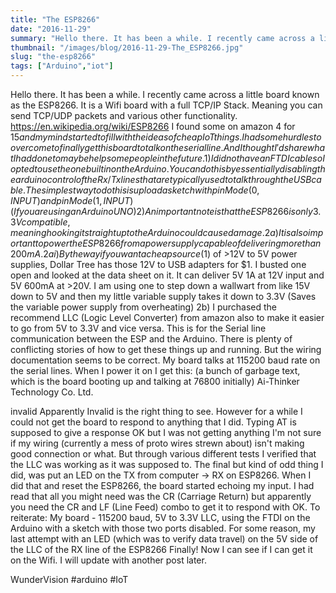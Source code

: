 ```yaml
---
title: "The ESP8266"
date: "2016-11-29"
summary: "Hello there. It has been a while. I recently came across a little board known as the ESP8266. It is a Wifi board with a full TCP/IP Stack..."
thumbnail: "/images/blog/2016-11-29-The_ESP8266.jpg"
slug: "the-esp8266"
tags: ["Arduino","iot"]
---
```

Hello there. It has been a while. I recently came across a little board known as the ESP8266. It is a Wifi board with a full TCP/IP Stack. Meaning you can send TCP/UDP packets and various other functionality. https://en.wikipedia.org/wiki/ESP8266 I found some on amazon 4 for $15 and my mind started to fill with the ideas of cheap IoT things. I had some hurdles to overcome to finally get this board to talk on the serial line. And I thought I'd share what I had done to maybe help some people in the future. 1) I did not have an FTDI cable so I opted to use the one built in on the Arduino. You can do this by essentially disabling the arduino control of the Rx/Tx lines that are typically used to talk through the USB cable. The simplest way to do this is upload a sketch with pinMode(0, INPUT) and pinMode(1,INPUT) (If you are using an Arduino UNO) 2) An important note is that the ESP8266 is only 3.3V compatible, meaning hooking it straight up to the Arduino could cause damage. 2a) It is also important to power the ESP8266 from a power supply capable of delivering more than 200mA. 2ai) By the way if you want a cheap source ($1) of >12V to 5V power supplies, Dollar Tree has those 12V to USB adapters for $1. I busted one open and looked at the data sheet on it. It can deliver 5V 1A at 12V input and 5V 600mA at >20V. I am using one to step down a wallwart from like 15V down to 5V and then my little variable supply takes it down to 3.3V (Saves the variable power supply from overheating) 2b) I purchased the recommend LLC (Logic Level Converter) from amazon also to make it easier to go from 5V to 3.3V and vice versa. This is for the Serial line communication between the ESP and the Arduino. There is plenty of conflicting stories of how to get these things up and running. But the wiring documentation seems to be correct. My board talks at 115200 baud rate on the serial lines. When I power it on I get this: (a bunch of garbage text, which is the board booting up and talking at 76800 initially) Ai-Thinker Technology Co. Ltd.


invalid Apparently Invalid is the right thing to see. However for a while I could not get the board to respond to anything that I did. Typing AT is supposed to give a response OK but I was not getting anything I'm not sure if my wiring (currently a mess of proto wires strewn about) isn't making good connection or what. But through various different tests I verified that the LLC was working as it was supposed to. The final but kind of odd thing I did, was put an LED on the TX from computer -> RX on ESP8266. When I did that and reset the ESP8266, the board started echoing my input. I had read that all you might need was the CR (Carriage Return) but apparently you need the CR and LF (Line Feed) combo to get it to respond with OK. To reiterate: My board - 115200 baud, 5V to 3.3V LLC, using the FTDI on the Arduino with a sketch with those two ports disabled. For some reason, my last attempt with an LED (which was to verify data travel) on the 5V side of the LLC of the RX line of the ESP8266 Finally! Now I can see if I can get it on the Wifi. I will update with another post later.


WunderVision #arduino #IoT